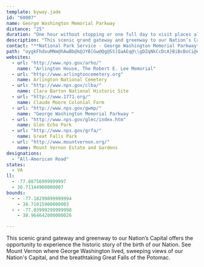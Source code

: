 ```yaml
---
template: byway.jade
id: "60807"
name: George Washington Memorial Parkway
distance: "25"
duration: "One hour without stopping or one full day to visit places along the way. "
description: "This scenic grand gateway and greenway to our Nation’s Capital offers the opportunity to experience the historic story of the birth of our Nation. See Mount Vernon where George Washington lived, sweeping views of our Nation's Capital, and the breathtaking Great Falls of the Potomac."
contact: "**National Park Service - George Washington Memorial Parkway**  \r\n 703-289-2500  \r\n [Send E-mail](mailto:gwmp_superintendent@nps.gov )  \r\n\r\n"
path: "oygkFhdouMNm@hAwBb@k@JYB[Gw@Qg@SS[QaAEq@\\gDZqNkCcDcA}BiBcBoCi@eBSgAKkAIoBXiEXyAn@aBlF}JpEqHjPqUrBoEnAeE~@sGVaCPsE\\aNHqNIgPW_MWiIc@{F_AoHi@qC}@yCuAmDsAmC}G_LmEuF{HiHyDsCs@_@I@cDiA_Dw@mAGcHFaESyCy@aHyDgDmAkB_@gBKgDFoB\\iBf@gClAkA|@mCrCgBrC{ChGIBiAnB{DxEsCzBu@b@IRsEfAsE\\qFEuCWwQgC_BM}E?aFXis@fJkDZ{CAuBSuKkCyDu@iCU}E?kCPoB\\aExA_CzAaLtK_CdBcAZ}FpC{Cr@UP_BFaDSoDm@yT_FMMgK}AwE_@iCGgDFcFbAoA^wBx@}HhFwDpBYXoDd@gFLsAEcC[iGwB_J{EmJ{GwHsEwH_CgE}@gnB}VsTiC_Bg@yAQyhAgHaGLwEp@mHfCuMhGiBb@iBZoJJoCVo@RgExB{LrHsElB}Cr@gCXcFD_KkAm]{GiNsAkNKsHg@aB_@oEyAeF_CsHaGuMgOcCyBuA{@mDqAcC[qD?eBTkDxAeCdBsB~BkQ~V}ApBwDlDuO|MiCpC}BrCmDnFsBxDcEdJ_AfAwErEiF|GcAr@mD|A{GhD{BdB}AdB}AxByA~CsChLe@`AwB|B_Bt@kI~A_FxAwEfBqJpEaFxAyGfAaA\\kA`Ag@p@eAxBeAzDS~AEhBHxIG`B[pDcCpMm@xDa@~IMdUKjF_@tGyA`NwAlHsAlF{@`DcDrIwFnLwElIqGzI_FlFmBfCeJnMoAxA}BdBuCxAqVzJmH~DqEfDsDhE{MfScCxCuMtMgGrH}DzF}EhImGfLsFrLwCnJuAxHa@vDk@pLc@`Es@fCuAlC_B~AiAp@sBf@oADwAE{@Q_KuCiAEyAJyAXuAn@cChBuJfImCxAeBl@wB`@sBPa`@dAsDl@wDjAyB`AgBdAkA~@{BbCmFfHcI~LaGnJuAxCsAlDqB~GwHze@eBxGgGnRm@`Ck@jEUbE@jDHfBrCjZR`F?|AOxD}A~POrC?`FN~CXjDbCzOb@nFCdCSlCaA`H"
websites: 
  - url: "http://www.nps.gov/arho/"
    name: "Arlington House, The Robert E. Lee Memorial"
  - url: "http://www.arlingtoncemetery.org"
    name: Arlington National Cemetery
  - url: "http://www.nps.gov/clba/"
    name: Clara Barton National Historic Site
  - url: "http://www.1771.org/"
    name: Claude Moore Colonial Farm
  - url: "http://www.nps.gov/gwmp/"
    name: "George Washington Memorial Parkway "
  - url: "http://www.nps.gov/glec/index.htm"
    name: Glen Echo Park
  - url: "http://www.nps.gov/grfa/"
    name: Great Falls Park
  - url: "http://www.mountvernon.org/"
    name: Mount Vernon Estate and Gardens
designations: 
  - "All-American Road"
states: 
  - VA
ll: 
  - -77.08756999999997
  - 38.71144900000007
bounds: 
  - - -77.18299899999994
    - 38.71015900000003
  - - -77.03999299999998
    - 38.964642000000026

---
```


This scenic grand gateway and greenway to our Nation’s Capital offers the opportunity to experience the historic story of the birth of our Nation. See Mount Vernon where George Washington lived, sweeping views of our Nation's Capital, and the breathtaking Great Falls of the Potomac.